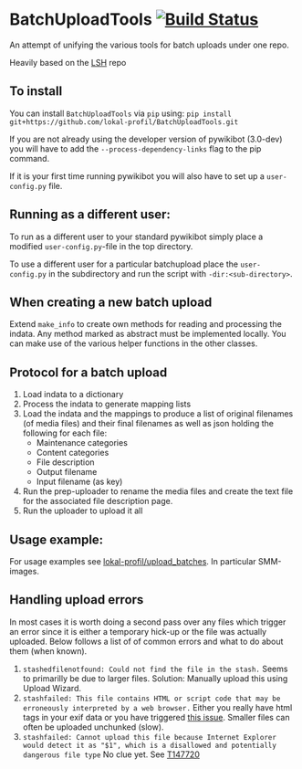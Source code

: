 BatchUploadTools [![Build Status](https://travis-ci.org/lokal-profil/BatchUploadTools.svg?branch=master)](https://travis-ci.org/lokal-profil/BatchUploadTools)
=======

An attempt of unifying the various tools for batch uploads under one repo.

Heavily based on the [LSH](https://github.com/lokal-profil/LSH) repo


## To install

You can install `BatchUploadTools` via `pip` using:
`pip install git+https://github.com/lokal-profil/BatchUploadTools.git`

If you are not already using the developer version of pywikibot (3.0-dev) you
will have to add the  `--process-dependency-links` flag to the pip command.

If it is your first time running pywikibot you will also have to set up a
`user-config.py` file.

## Running as a different user:

To run as a different user to your standard pywikibot simply place a
modified `user-config.py`-file in the top directory.

To use a different user for a particular batchupload place the `user-config.py`
in the subdirectory and run the script with `-dir:<sub-directory>`.

## When creating a new batch upload

Extend `make_info` to create own methods for reading and processing the indata.
Any method marked as abstract must be implemented locally. You can make use
of the various helper functions in the other classes.

## Protocol for a batch upload

1. Load indata to a dictionary
2. Process the indata to generate mapping lists
3. Load the indata and the mappings to produce a list of original filenames
   (of media files) and their final filenames as well as json holding the
   following for each file:
    - Maintenance categories
    - Content categories
    - File description
    - Output filename
    - Input filename (as key)
4. Run the prep-uploader to rename the media files and create the text file
   for the associated file description page.
5. Run the uploader to upload it all

## Usage example:

For usage examples see [lokal-profil/upload_batches](https://github.com/lokal-profil/upload_batches).
In particular SMM-images.

## Handling upload errors

In most cases it is worth doing a second pass over any files which trigger an
error since it is either a temporary hick-up or the file was actually uploaded.
Below follows a list of of common errors and what to do about them (when known).

1. `stashedfilenotfound: Could not find the file in the stash.` Seems to
   primarilly be due to larger files. Solution: Manually upload this using
   Upload Wizard.
2. `stashfailed: This file contains HTML or script code that may be erroneously interpreted by a web browser.`
   Either you really have html tags in your exif data or you have triggered [this issue](https://commons.wikimedia.org/wiki/Commons:Upload_help/Archive/2015/11#This_file_contains_HTML_or_script_code...).
   Smaller files can often be uploaded unchunked (slow).
3. `stashfailed: Cannot upload this file because Internet Explorer would detect it as "$1", which is a disallowed and potentially dangerous file type`
   No clue yet. See [T147720](https://phabricator.wikimedia.org/T147720)
